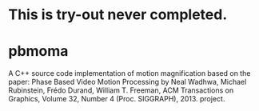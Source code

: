 # This is try-out never completed.


# pbmoma
A C++ source code implementation of motion magnification based on the paper: Phase Based Video Motion Processing by Neal Wadhwa, Michael Rubinstein, Frédo Durand, William T. Freeman, ACM Transactions on Graphics, Volume 32, Number 4 (Proc. SIGGRAPH), 2013. project.

